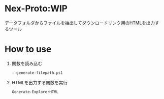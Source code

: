# Nex-Proto:WIP

データフォルダからファイルを抽出してダウンロードリンク用のHTMLを出力するツール

# How to use

1. 関数を読み込む
    ```
    . generate-filepath.ps1
    ```

2. HTMLを出力する関数を実行
    ```
    Generate-ExplorerHTML
    ```